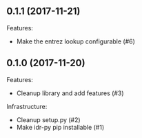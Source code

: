 0.1.1 (2017-11-21)
------------------

Features:

- Make the entrez lookup configurable (#6)

0.1.0 (2017-11-20)
------------------

Features:

- Cleanup library and add features (#3)

Infrastructure:

- Cleanup setup.py (#2)
- Make idr-py pip installable (#1)
